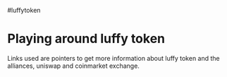 #luffytoken

<h1>Playing around luffy token </h1>

<div> Links used are pointers to get more information about luffy token and the alliances, uniswap and coinmarket exchange.
</div>

<a id='live' href=""></a>
